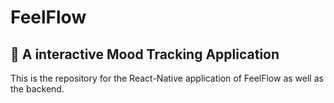 # FeelFlow

## 🌟 A interactive Mood Tracking Application

This is the repository for the React-Native application of FeelFlow as well as the backend.
